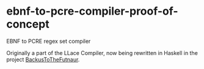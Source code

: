 # ebnf-to-pcre-compiler-proof-of-concept
EBNF to PCRE regex set compiler

Originally a part of the LLace Compiler, now being rewritten in Haskell in the project [BackusToTheFutnaur](https://github.com/Lokidottir/backus-to-the-futnaur).
